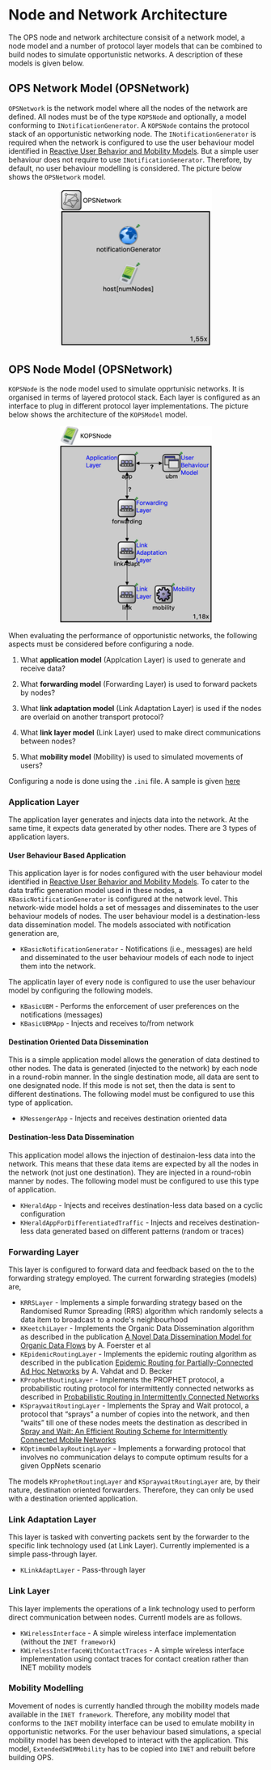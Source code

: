 # Node and Network Architecture

The OPS node and network architecture consisit of a network model, a node model and a number of protocol 
layer models that can be combined to build nodes to simulate opportunistic networks. A description 
of these models is given below.

## OPS Network Model (OPSNetwork)

`OPSNetwork` is the network model where all the nodes of the network are defined. All nodes
must be of the type `KOPSNode` and optionally, a model conforming to `INotificationGenerator`.
A `KOPSNode` contains the protocol stack of an opportunistic networking node. The `INotificationGenerator`
is required when the network is configured to use the user behaviour model identified in 
[Reactive User Behavior and Mobility Models](https://arxiv.org/abs/1709.06395). But a simple
user behaviour does not require to use `INotificationGenerator`. Therefore, by default, no
user behaviour modelling is considered. The picture below shows the `OPSNetwork` model.

<p align="center">
  <img src="../images/ops-network.png" width="300"/>
</p>


## OPS Node Model (OPSNetwork)

`KOPSNode` is the node model used to simulate opprtunisic networks. It is organised in
terms of layered protocol stack. Each layer is configured as an interface to plug in
different protocol layer implementations. The picture below shows the architecture of
the `KOPSModel` model.

<p align="center">
  <img src="../images/ops-node-model.png" width="300"/>
</p>

When evaluating the performance of opportunistic networks, the following aspects must
be considered before configuring a node.

1. What **application model** (Applcation Layer) is used to generate and receive data?

2. What **forwarding model** (Forwarding Layer) is used to forward packets by nodes?

3. What **link adaptation model** (Link Adaptation Layer) is used if the nodes are overlaid on another transport protocol?

4. What **link layer model** (Link Layer) used to make direct communications between nodes?

5. What **mobility model** (Mobility) is used to simulated movements of users?

Configuring a node is done using the `.ini` file. A sample is given [here](../../simulations/omnetpp-ops.ini) 

### Application Layer

The application layer generates and injects data into the network. At the same time, it expects
data generated by other nodes. There are 3 types of application layers.


#### User Behaviour Based Application

This application layer is for nodes configured with the user behaviour model identified in 
[Reactive User Behavior and Mobility Models](https://arxiv.org/abs/1709.06395). To cater 
to the data traffic generation model used in these nodes, a `KBasicNotificationGenerator` 
is configured at the network level. This network-wide model holds a set of messages and 
disseminates to the user behaviour models of nodes. The user behaviour model is a 
destination-less data dissemination model. The models associated with notification 
generation are,

   - `KBasicNotificationGenerator` - Notifications (i.e., messages) are held and disseminated to 
     the user behaviour models of each node to inject them into the network.


The applicatin layer of every node is configured to use the user behaviour model by configuring 
the following models.


   - `KBasicUBM` - Performs the enforcement of user preferences on the notifications (messages)
   - `KBasicUBMApp` - Injects and receives to/from network


#### Destination Oriented Data Dissemination 

This is a simple application model allows the generation of data destined to other nodes. The 
data is generated (injected to the network) by each node in a round-robin manner. In the
single destination mode, all data are sent to one designated node. If this mode is not set, then
the data is sent to different destinations. The following model must be configured to use this
type of application.

   - `KMessengerApp` - Injects and receives destination oriented data


#### Destination-less Data Dissemination

This application model allows the injection of destinaion-less data into the network. This
means that these data items are expected by all the nodes in the network (not just one
destination). They are injected in a round-robin manner by nodes. The following model 
must be configured to use this type of application.

   - `KHeraldApp` - Injects and receives destination-less data based on a cyclic
     configuration
   - `KHeraldAppForDifferentiatedTraffic` - Injects and receives destination-less data generated
     based on different patterns (random or traces)


### Forwarding Layer

This layer is configured to forward data and feedback based on the to the forwarding strategy 
employed. The current forwarding strategies (models) are,

   - `KRRSLayer` - Implements a simple forwarding strategy based on the Randomised
     Rumor Spreading (RRS) algorithm which randomly selects a data item to broadcast
     to a node's neighbourhood
   - `KKeetchiLayer` - Implements the Organic Data Dissemination algorithm as described
     in the publication [A Novel Data Dissemination Model for Organic Data Flows](https://link.springer.com/chapter/10.1007%2F978-3-319-26925-2_18) by
     A. Foerster et al
   - `KEpidemicRoutingLayer` - Implements the epidemic routing algorithm as described
     in the publication [Epidemic Routing for Partially-Connected Ad Hoc Networks](http://issg.cs.duke.edu/epidemic/epidemic.pdf)
     by A. Vahdat and D. Becker
   - `KProphetRoutingLayer` - Implements the PROPHET protocol, a probabilistic routing 
     protocol for intermittently connected networks 
     as described in [Probabilistic Routing in Intermittently Connected Networks](http://citeseerx.ist.psu.edu/viewdoc/download?doi=10.1.1.59.6027&rep=rep1&type=pdf)
   - `KSpraywaitRoutingLayer` - Implements the Spray and Wait protocol, a protocol that “sprays” 
      a number of copies into the network, and then “waits” till one of these nodes meets the 
      destination as described in [Spray and Wait: An Efficient Routing Scheme for Intermittently Connected Mobile Networks](http://chants.cs.ucsb.edu/2005/papers/paper-SpyPso.pdf)
   - `KOptimumDelayRoutingLayer` - Implements a forwarding protocol that involves no 
      communication delays to compute optimum results for a given OppNets scenario

The models `KProphetRoutingLayer` and `KSpraywaitRoutingLayer` are, by their nature, 
destination oriented forwarders. Therefore, they can only be used with a destination
oriented application.


###  Link Adaptation Layer

This layer is tasked with converting packets sent by the forwarder to the specific 
link technology used (at Link Layer). Currently implemented is a simple pass-through layer.

   - `KLinkAdaptLayer` - Pass-through layer


### Link Layer

This layer implements the operations of a link technology used to perform direct communication
between nodes. Currentl models are as follows.

   - `KWirelessInterface` - A simple wireless interface implementation (without the `INET
     framework`)
   - `KWirelessInterfaceWithContactTraces` - A simple wireless interface implementation 
     using contact traces for contact creation rather than INET mobility models
 

### Mobility Modelling

Movement of nodes is currently handled through the mobility models made available in the 
`INET framework`. Therefore, any mobility model that conforms to the `INET` mobility interface
can be used to emulate mobility in opportunistic networks. For the user behaviour based 
simulations, a special mobility model has been developed to interact with the application.
This model, `ExtendedSWIMMobility` has to be copied into `INET` and rebuilt before building
OPS.


